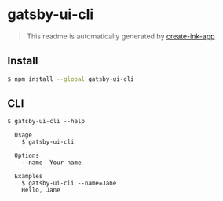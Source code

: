 # gatsby-ui-cli

> This readme is automatically generated by [create-ink-app](https://github.com/vadimdemedes/create-ink-app)

## Install

```bash
$ npm install --global gatsby-ui-cli
```

## CLI

```
$ gatsby-ui-cli --help

  Usage
    $ gatsby-ui-cli

  Options
    --name  Your name

  Examples
    $ gatsby-ui-cli --name=Jane
    Hello, Jane
```
